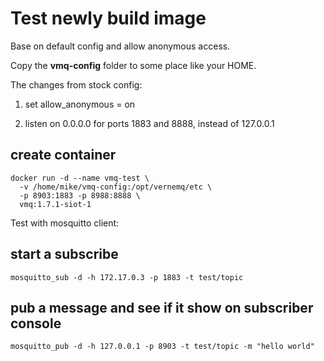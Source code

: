 # Test newly build image

Base on default config and allow anonymous access.

Copy the **vmq-config** folder to some place like your HOME.

The changes from stock config:

1. set allow_anonymous = on

2. listen on 0.0.0.0 for ports 1883 and 8888, instead of 127.0.0.1


## create container

```
docker run -d --name vmq-test \
  -v /home/mike/vmq-config:/opt/vernemq/etc \
  -p 8903:1883 -p 8988:8888 \
  vmq:1.7.1-siot-1

```


Test with mosquitto client:

## start a subscribe

    mosquitto_sub -d -h 172.17.0.3 -p 1883 -t test/topic

## pub a message and see if it show on subscriber console

    mosquitto_pub -d -h 127.0.0.1 -p 8903 -t test/topic -m "hello world"
